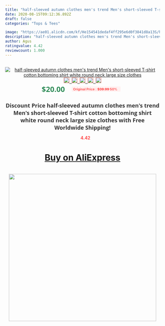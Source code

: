 ```yaml
---
title: "half-sleeved autumn clothes men's trend Men's short-sleeved T-shirt cotton bottoming shirt white round neck large size clothes"
date: 2020-08-15T09:12:36.892Z
draft: false
categories: "Tops & Tees"

image: "https://ae01.alicdn.com/kf/He154541dedaf4ff295e6d0f3841d8a13S/half-sleeved-autumn-clothes-men-s-trend-Men-s-short-sleeved-T-shirt-cotton-bottoming-shirt.jpg"
description: "half-sleeved autumn clothes men's trend Men's short-sleeved T-shirt cotton bottoming shirt white round neck large size clothes"
author: Agus
ratingvalue: 4.42
reviewcount: 1.000
---
```

<br>
<div style="text-align: center;">
<a href="https://s.click.aliexpress.com/e/_ArEXjP" target="_blank" rel="nofollow noopener noreferrer"><img alt="half-sleeved autumn clothes men's trend Men's short-sleeved T-shirt cotton bottoming shirt white round neck large size clothes" class="magnifier-image" src="https://ae01.alicdn.com/kf/He154541dedaf4ff295e6d0f3841d8a13S/half-sleeved-autumn-clothes-men-s-trend-Men-s-short-sleeved-T-shirt-cotton-bottoming-shirt.jpg_640x640.jpg">
<br>
<img style="border:1px solid salmon" src="https://ae01.alicdn.com/kf/He154541dedaf4ff295e6d0f3841d8a13S/half-sleeved-autumn-clothes-men-s-trend-Men-s-short-sleeved-T-shirt-cotton-bottoming-shirt.jpg_120x120.jpg">&nbsp;&nbsp;<img style="border:1px solid salmon" src="_120x120.jpg">&nbsp;&nbsp;<img style="border:1px solid salmon" src="_120x120.jpg">&nbsp;&nbsp;<img style="border:1px solid salmon" src="_120x120.jpg">&nbsp;&nbsp;<img style="border:1px solid salmon" src="_120x120.jpg"></a></div><br0>
<div style="text-align: center;"><span style="background-color: white; border: 0px; box-sizing: border-box; color: seagreen; display: inline-block; font-family: &quot;open sans&quot; , &quot;arial&quot; , &quot;helvetica&quot; , sans-serif , &quot;heiti&quot;; font-size: 24px; font-stretch: inherit; font-weight: 700; line-height: inherit; margin: 0px 10px 0px 0px; padding: 0px; vertical-align: middle;">$20.00 </span>
<span style="background: rgb(255 , 241 , 241); border-radius: 3px; border: 0px; box-sizing: border-box; color: #ff4747; display: inline-block; font-family: inherit; font-size: 12px; font-stretch: inherit; font-style: inherit; font-variant: inherit; font-weight: 600; line-height: inherit; margin: 0px; padding: 2px 5px; transform: scale(0.9); vertical-align: middle;">Original Price : <b style="text-decoration: line-through;">$39.99 </b> 50%&nbsp;&nbsp;</span></div>
<h1 style="color: #333333; display: inline-block; font-family: &quot;open sans&quot; , &quot;arial&quot; , &quot;helvetica&quot; , sans-serif , &quot;heiti&quot;; font-size: 18px; font-stretch: inherit; font-weight: 700; text-align: center;">Discount Price half-sleeved autumn clothes men's trend Men's short-sleeved T-shirt cotton bottoming shirt white round neck large size clothes with Free Worldwide Shipping!</h1>
<div style="color: #ff4747; text-align: center;">
<img src="https://4.bp.blogspot.com/-M0ZcTcb-5uY/XleCXlxnR4I/AAAAAAAAAEc/OrjgMkXV1oMQFaCRZj5HQwOCBcu3w1FegCPcBGAYYCw/s1600/star.png" style="height: 15px;">&nbsp;<b>4.42</b></div>
<div class="button_cont" align="center"><a class="buynow_a" href="https://s.click.aliexpress.com/e/_ArEXjP" target="_blank" rel="nofollow noopener noreferrer"><H1>Buy on AliExpress</H1></a></div><br>
<div class="separator" style="clear: both; text-align: center;">
<img src="https://lh3.googleusercontent.com/-pTy5HemUv9M/XlePHvY0dAI/AAAAAAAAAE4/0nX5iRUoIWY8eMW9Dpxeirr157OZliDIgCLcBGAsYHQ/s1600/badge.gif" width="480">
</div>
